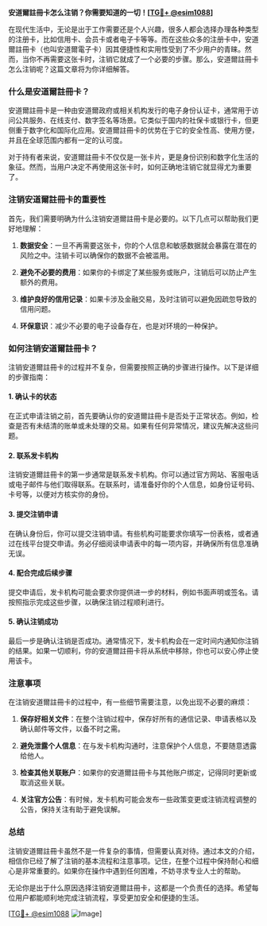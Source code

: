 **安道爾註冊卡怎么注销？你需要知道的一切！[[TG💪+ @esim1088](https://t.me/s/esim1088)]**

在现代生活中，无论是出于工作需要还是个人兴趣，很多人都会选择办理各种类型的注册卡，比如信用卡、会员卡或者电子卡等等。而在这些众多的注册卡中，安道爾註冊卡（也叫安道爾電子卡）因其便捷性和实用性受到了不少用户的青睐。然而，当你不再需要这张卡时，注销它就成了一个必要的步骤。那么，安道爾註冊卡怎么注销呢？这篇文章将为你详细解答。

### 什么是安道爾註冊卡？

安道爾註冊卡是一种由安道爾政府或相关机构发行的电子身份认证卡，通常用于访问公共服务、在线支付、数字签名等场景。它类似于国内的社保卡或银行卡，但更侧重于数字化和国际化应用。安道爾註冊卡的优势在于它的安全性高、使用方便，并且在全球范围内都有一定的认可度。

对于持有者来说，安道爾註冊卡不仅仅是一张卡片，更是身份识别和数字化生活的象征。然而，当用户决定不再使用这张卡时，如何正确地注销它就显得尤为重要了。

### 注销安道爾註冊卡的重要性

首先，我们需要明确为什么注销安道爾註冊卡是必要的。以下几点可以帮助我们更好地理解：

1. **数据安全**：一旦不再需要这张卡，你的个人信息和敏感数据就会暴露在潜在的风险之中。注销卡可以确保你的数据不会被滥用。
   
2. **避免不必要的费用**：如果你的卡绑定了某些服务或账户，注销后可以防止产生额外的费用。

3. **维护良好的信用记录**：如果卡涉及金融交易，及时注销可以避免因疏忽导致的信用问题。

4. **环保意识**：减少不必要的电子设备存在，也是对环境的一种保护。

### 如何注销安道爾註冊卡？

注销安道爾註冊卡的过程并不复杂，但需要按照正确的步骤进行操作。以下是详细的步骤指南：

#### 1. 确认卡的状态

在正式申请注销之前，首先要确认你的安道爾註冊卡是否处于正常状态。例如，检查是否有未结清的账单或未处理的交易。如果有任何异常情况，建议先解决这些问题。

#### 2. 联系发卡机构

注销安道爾註冊卡的第一步通常是联系发卡机构。你可以通过官方网站、客服电话或电子邮件与他们取得联系。在联系时，请准备好你的个人信息，如身份证号码、卡号等，以便对方核实你的身份。

#### 3. 提交注销申请

在确认身份后，你可以提交注销申请。有些机构可能要求你填写一份表格，或者通过在线平台提交申请。务必仔细阅读申请表中的每一项内容，并确保所有信息准确无误。

#### 4. 配合完成后续步骤

提交申请后，发卡机构可能会要求你提供进一步的材料，例如书面声明或签名。请按照指示完成这些步骤，以确保注销过程顺利进行。

#### 5. 确认注销成功

最后一步是确认注销是否成功。通常情况下，发卡机构会在一定时间内通知你注销的结果。如果一切顺利，你的安道爾註冊卡将从系统中移除，你也可以安心停止使用该卡。

### 注意事项

在注销安道爾註冊卡的过程中，有一些细节需要注意，以免出现不必要的麻烦：

1. **保存好相关文件**：在整个注销过程中，保存好所有的通信记录、申请表格以及确认邮件等文件，以备不时之需。

2. **避免泄露个人信息**：在与发卡机构沟通时，注意保护个人信息，不要随意透露给他人。

3. **检查其他关联账户**：如果你的安道爾註冊卡与其他账户绑定，记得同时更新或取消这些关联。

4. **关注官方公告**：有时候，发卡机构可能会发布一些政策变更或注销流程调整的公告，保持关注有助于避免误解。

### 总结

注销安道爾註冊卡虽然不是一件复杂的事情，但需要认真对待。通过本文的介绍，相信你已经了解了注销的基本流程和注意事项。记住，在整个过程中保持耐心和细心是非常重要的。如果你在操作中遇到任何困难，不妨寻求专业人士的帮助。

无论你是出于什么原因选择注销安道爾註冊卡，这都是一个负责任的选择。希望每位用户都能顺利地完成注销流程，享受更加安全和便捷的生活。

[[TG💪+ @esim1088](https://t.me/s/esim1088) ![Image](https://i.postimg.cc/4NQfJmqS/Snipaste-2025-05-13-00-14-12.png)]
